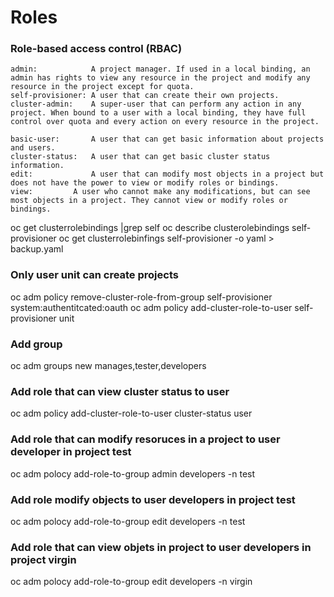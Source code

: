 # Roles

### Role-based access control (RBAC)  
```
admin:            A project manager. If used in a local binding, an admin has rights to view any resource in the project and modify any resource in the project except for quota.
self-provisioner: A user that can create their own projects.
cluster-admin:    A super-user that can perform any action in any project. When bound to a user with a local binding, they have full control over quota and every action on every resource in the project.

basic-user: 	  A user that can get basic information about projects and users.
cluster-status:   A user that can get basic cluster status information.
edit:             A user that can modify most objects in a project but does not have the power to view or modify roles or bindings.
view: 		  A user who cannot make any modifications, but can see most objects in a project. They cannot view or modify roles or bindings.
```

oc get clusterrolebindings |grep self
oc describe clusterolebindings self-provisioner
oc get clusterrolebinfings self-provisioner -o yaml > backup.yaml

### Only user unit can create projects
oc adm policy remove-cluster-role-from-group self-provisioner system:authentitcated:oauth
oc adm policy add-cluster-role-to-user self-provisioner unit

### Add group 
oc adm groups new manages,tester,developers

### Add role that can view cluster status to user 
oc adm policy add-cluster-role-to-user cluster-status user
 
### Add role that can modify resoruces in a project to user developer in project test
oc adm polocy add-role-to-group admin developers -n test

### Add role modify objects to user developers in project test
oc adm polocy add-role-to-group edit developers -n test

### Add role that can view objets in project to user developers in project virgin
oc adm polocy add-role-to-group edit developers -n virgin

